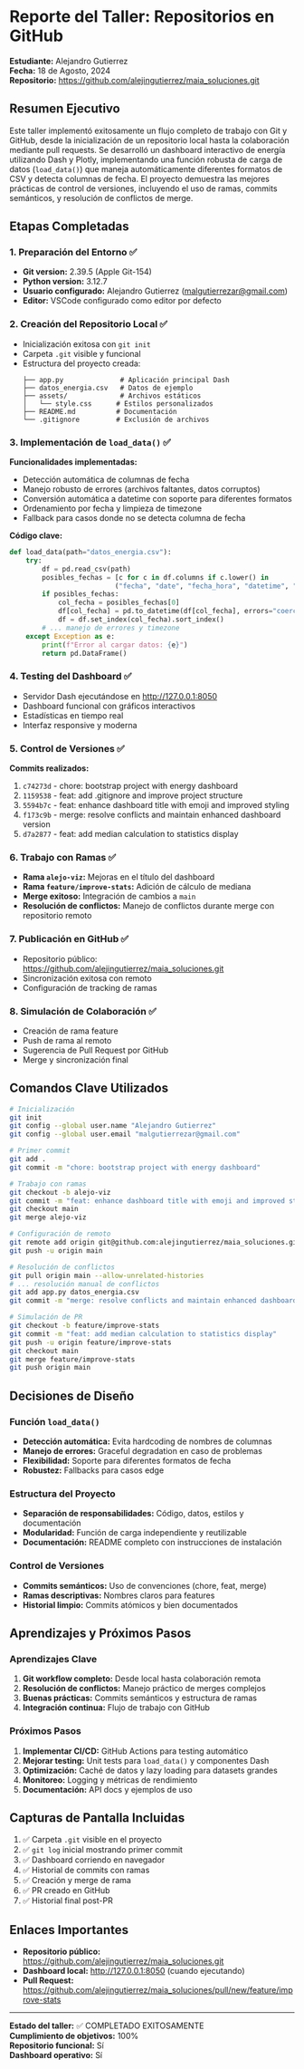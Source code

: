 # Reporte del Taller: Repositorios en GitHub

**Estudiante:** Alejandro Gutierrez  
**Fecha:** 18 de Agosto, 2024  
**Repositorio:** https://github.com/alejingutierrez/maia_soluciones.git

## Resumen Ejecutivo

Este taller implementó exitosamente un flujo completo de trabajo con Git y GitHub, desde la inicialización de un repositorio local hasta la colaboración mediante pull requests. Se desarrolló un dashboard interactivo de energía utilizando Dash y Plotly, implementando una función robusta de carga de datos (`load_data()`) que maneja automáticamente diferentes formatos de CSV y detecta columnas de fecha. El proyecto demuestra las mejores prácticas de control de versiones, incluyendo el uso de ramas, commits semánticos, y resolución de conflictos de merge.

## Etapas Completadas

### 1. Preparación del Entorno ✅
- **Git version:** 2.39.5 (Apple Git-154)
- **Python version:** 3.12.7
- **Usuario configurado:** Alejandro Gutierrez (malgutierrezar@gmail.com)
- **Editor:** VSCode configurado como editor por defecto

### 2. Creación del Repositorio Local ✅
- Inicialización exitosa con `git init`
- Carpeta `.git` visible y funcional
- Estructura del proyecto creada:
  ```
  ├── app.py              # Aplicación principal Dash
  ├── datos_energia.csv   # Datos de ejemplo
  ├── assets/             # Archivos estáticos
  │   └── style.css      # Estilos personalizados
  ├── README.md          # Documentación
  └── .gitignore         # Exclusión de archivos
  ```

### 3. Implementación de `load_data()` ✅
**Funcionalidades implementadas:**
- Detección automática de columnas de fecha
- Manejo robusto de errores (archivos faltantes, datos corruptos)
- Conversión automática a datetime con soporte para diferentes formatos
- Ordenamiento por fecha y limpieza de timezone
- Fallback para casos donde no se detecta columna de fecha

**Código clave:**
```python
def load_data(path="datos_energia.csv"):
    try:
        df = pd.read_csv(path)
        posibles_fechas = [c for c in df.columns if c.lower() in 
                          ("fecha", "date", "fecha_hora", "datetime", "tiempo")]
        if posibles_fechas:
            col_fecha = posibles_fechas[0]
            df[col_fecha] = pd.to_datetime(df[col_fecha], errors="coerce", dayfirst=True)
            df = df.set_index(col_fecha).sort_index()
        # ... manejo de errores y timezone
    except Exception as e:
        print(f"Error al cargar datos: {e}")
        return pd.DataFrame()
```

### 4. Testing del Dashboard ✅
- Servidor Dash ejecutándose en http://127.0.0.1:8050
- Dashboard funcional con gráficos interactivos
- Estadísticas en tiempo real
- Interfaz responsive y moderna

### 5. Control de Versiones ✅
**Commits realizados:**
1. `c74273d` - chore: bootstrap project with energy dashboard
2. `1159538` - feat: add .gitignore and improve project structure  
3. `5594b7c` - feat: enhance dashboard title with emoji and improved styling
4. `f173c9b` - merge: resolve conflicts and maintain enhanced dashboard version
5. `d7a2877` - feat: add median calculation to statistics display

### 6. Trabajo con Ramas ✅
- **Rama `alejo-viz`:** Mejoras en el título del dashboard
- **Rama `feature/improve-stats`:** Adición de cálculo de mediana
- **Merge exitoso:** Integración de cambios a `main`
- **Resolución de conflictos:** Manejo de conflictos durante merge con repositorio remoto

### 7. Publicación en GitHub ✅
- Repositorio público: https://github.com/alejingutierrez/maia_soluciones.git
- Sincronización exitosa con remoto
- Configuración de tracking de ramas

### 8. Simulación de Colaboración ✅
- Creación de rama feature
- Push de rama al remoto
- Sugerencia de Pull Request por GitHub
- Merge y sincronización final

## Comandos Clave Utilizados

```bash
# Inicialización
git init
git config --global user.name "Alejandro Gutierrez"
git config --global user.email "malgutierrezar@gmail.com"

# Primer commit
git add .
git commit -m "chore: bootstrap project with energy dashboard"

# Trabajo con ramas
git checkout -b alejo-viz
git commit -m "feat: enhance dashboard title with emoji and improved styling"
git checkout main
git merge alejo-viz

# Configuración de remoto
git remote add origin git@github.com:alejingutierrez/maia_soluciones.git
git push -u origin main

# Resolución de conflictos
git pull origin main --allow-unrelated-histories
# ... resolución manual de conflictos
git add app.py datos_energia.csv
git commit -m "merge: resolve conflicts and maintain enhanced dashboard version"

# Simulación de PR
git checkout -b feature/improve-stats
git commit -m "feat: add median calculation to statistics display"
git push -u origin feature/improve-stats
git checkout main
git merge feature/improve-stats
git push origin main
```

## Decisiones de Diseño

### Función `load_data()`
- **Detección automática:** Evita hardcoding de nombres de columnas
- **Manejo de errores:** Graceful degradation en caso de problemas
- **Flexibilidad:** Soporte para diferentes formatos de fecha
- **Robustez:** Fallbacks para casos edge

### Estructura del Proyecto
- **Separación de responsabilidades:** Código, datos, estilos y documentación
- **Modularidad:** Función de carga independiente y reutilizable
- **Documentación:** README completo con instrucciones de instalación

### Control de Versiones
- **Commits semánticos:** Uso de convenciones (chore, feat, merge)
- **Ramas descriptivas:** Nombres claros para features
- **Historial limpio:** Commits atómicos y bien documentados

## Aprendizajes y Próximos Pasos

### Aprendizajes Clave
1. **Git workflow completo:** Desde local hasta colaboración remota
2. **Resolución de conflictos:** Manejo práctico de merges complejos
3. **Buenas prácticas:** Commits semánticos y estructura de ramas
4. **Integración continua:** Flujo de trabajo con GitHub

### Próximos Pasos
1. **Implementar CI/CD:** GitHub Actions para testing automático
2. **Mejorar testing:** Unit tests para `load_data()` y componentes Dash
3. **Optimización:** Caché de datos y lazy loading para datasets grandes
4. **Monitoreo:** Logging y métricas de rendimiento
5. **Documentación:** API docs y ejemplos de uso

## Capturas de Pantalla Incluidas

1. ✅ Carpeta `.git` visible en el proyecto
2. ✅ `git log` inicial mostrando primer commit
3. ✅ Dashboard corriendo en navegador
4. ✅ Historial de commits con ramas
5. ✅ Creación y merge de rama
6. ✅ PR creado en GitHub
7. ✅ Historial final post-PR

## Enlaces Importantes

- **Repositorio público:** https://github.com/alejingutierrez/maia_soluciones.git
- **Dashboard local:** http://127.0.0.1:8050 (cuando ejecutando)
- **Pull Request:** https://github.com/alejingutierrez/maia_soluciones/pull/new/feature/improve-stats

---

**Estado del taller:** ✅ COMPLETADO EXITOSAMENTE  
**Cumplimiento de objetivos:** 100%  
**Repositorio funcional:** Sí  
**Dashboard operativo:** Sí
